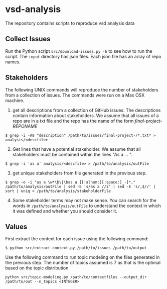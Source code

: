 # vsd-analysis
The repository contains scripts to reproduce vsd analysis data

## Collect Issues

Run the Python script `src/download-issues.py -h` to see how to run the script. The `input` directory has json files. Each json file has an array of repo names.

## Stakeholders

The following UNIX commands will reproduce the number of stakeholders from a collection of issues. The commands were run on a Max OSX machine.

1. get all descriptions from a collection of GitHub issues. The descriptions contain information about stakeholders. We assume that all issues of a repo are in a txt file and the repo has the name
of the form *final-project-REPONAME*

`$ grep -i -A8 "description" /path/to/issues/final-project-/*.txt* > analysis/<descfile>`

2. Get lines that have a potential stakeholder. We assume that all stakeholders must be contained within the lines "As a <stakeholder> ... ".

`$ grep -i 'as a' analysis/<descfile> > /path/to/analysis/outFile`

3. get unique stakeholders from file generated in the previous step. 

`$ grep -o -i "as a \w*\b\|\bas a [[:alnum:][:space:]_-]*," /path/to/analysis/outFile | sed -E 's/as a //i' | sed -E 's/,$//' | sort | uniq > /path/to/analysis/stakeholderFile`

4. Some stakeholder terms may not make sense. You can search for the words in `/path/to/analysis/outFile` to understand the context in which it was defined and whether you should consider it.

## Values

First extract the context for each issue using the following command:

`$ python src/extract-context.py /path/to/issues /path/to/output`

Use the following command to run topic modeling on the files generated in the previous step. The number of topics assumed is 7 as that is the optimal based on the topic distribution

`python src/topic-modeling.py /path/to/contextfiles --output_dir /path/to/out --n_topics <INTEGER>`